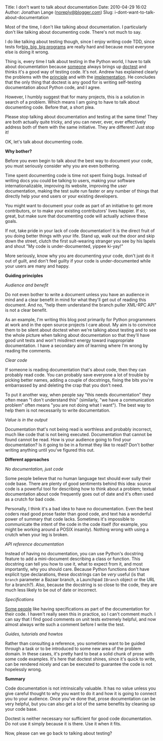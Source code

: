 Title: I don't want to talk about documentation
Date: 2010-04-29 16:02
Author: Jonathan Lange (noreply@blogger.com)
Slug: i-dont-want-to-talk-about-documentation

Most of the time, I don't like talking about documentation. I
particularly don't like talking about documenting code. There's not much
to say.

<div>

  
<div>

I do like talking about testing though, since I enjoy writing code TDD,
since tests for[big, big, big programs](https://launchpad.net/launchpad)
are really hard and because most everyone else is doing it wrong.

</div>

<div>

Thing is, every time I talk about testing in the Python world, I have to
talk about documentation because [someone](http://barry.warsaw.us/)
always brings up [doctest](http://docs.python.org/library/doctest.html)
and thinks it's a good way of testing code. It's not. Andrew has
explained clearly the problems with the
[principle](http://bemusement.org/diary/2008/October/23/narrative-tests)
and with the
[implementation](http://bemusement.org/diary/2008/October/24/more-doctest-problems).
He concludes that the only thing that doctest is any good for is writing
self-testing documentation about Python code, and I agree.

</div>

</div>

<div>

However, I humbly suggest that for many projects, this is a solution in
search of a problem. Which means I am going to have to talk about
documenting code. Before that, a short plea.

</div>

<div>

Please stop talking about documentation and testing at the same time!
They are both actually quite tricky, and you can never, ever, ever
effectively address both of them with the same initiative. They are
different! Just stop it!

</div>

<div>

OK, let's talk about documenting code.

</div>

<div>

**Why bother?**

</div>

<div>

Before you even begin to talk about the best way to document your code,
you must seriously consider why you are even bothering.

</div>

<div>

Time spent documenting code is time not spent fixing bugs. Instead of
writing docs you could be talking to users, making your software
internationalizable, improving its website, improving the *user*
documentation, making the test suite run faster or any number of things
that directly help your end users or your existing developers.

</div>

<div>

You might want to document your code as part of an initiative to get
more contributors, or to make your existing contributors' lives happier.
If so, great, but make sure that documenting code will actually achieve
these goals.

</div>

<div>

If not, take pride in your lack of code documentation! It is the direct
fruit of you doing better things with your life. Stand up, walk out the
door and skip down the street, clutch the first suit-wearing stranger
you see by his lapels and shout "My code is under-documented, yippee
ki-yay!"

</div>

<div>

More seriously, know why you are documenting your code, don't just do it
out of guilt, and don't feel guilty if your code is under-documented
while your users are many and happy.

</div>

<div>

**Guiding principles**

</div>

<div>

*Audience and benefit*

</div>

<div>

Do not even bother to write a document unless you have an audience in
mind and a clear benefit in mind for what they'll get out of reading
this document. And no, "help them understand the branch puller XML-RPC
API" is not a clear benefit.

</div>

<div>

As an example, I'm writing this blog post primarily for Python
programmers at work and in the open source projects I care about. My aim
is to convince them to be silent about doctest when we're talking about
testing and to see the whole picture when talking about documentation so
that they'll have good unit tests and won't misdirect energy toward
inappropriate documentation. I have a secondary aim of learning where
I'm wrong by reading the comments.

</div>

<div>

*Clear code*

</div>

<div>

If someone is reading documentation that's about code, then they can
probably read code. You can probably save everyone a lot of trouble by
picking better names, adding a couple of docstrings, fixing the bits
you're embarrassed by and deleting the crap that you don't need.

</div>

<div>

To put it another way, when people say "this needs documentation" they
often mean "I don't understand this" (similarly, "we have a
communication problem" often means "you are not doing what I want"). The
best way to help them is not necessarily to write documentation.

</div>

<div>

*Value is in the output*

</div>

<div>

Documentation that's not being read is worthless and probably incorrect,
much like code that is not being executed. Documentation that cannot be
found cannot be read. How is your audience going to find your
documentation? Is it going to be in a format they like to read? Don't
bother writing anything until you've figured this out.

</div>

<div>

**Different approaches**

</div>

<div>

*No documentation, just code*

</div>

<div>

Some people believe that no human language text should ever sully their
code base. There are plenty of good sentiments behind this idea: source
code is a powerful tool for describing how to think about a problem;
textual documentation about code frequently goes out of date and it's
often used as a crutch for bad code.

</div>

<div>

Personally, I think it's a bad idea to have no documentation. Even the
best coders read good prose faster than good code, and text has a
wonderful power of summary that code lacks. Sometimes it's impossible to
communicate the intent of the code in the code itself (for example, you
might be working around a POSIX insanity). Nothing wrong with using a
crutch when your leg is broken.

</div>

<div>

*API reference documentation*

</div>

<div>

Instead of having no documentation, you can use Python's docstring
feature to add a mini-document describing a class or function. This
docstring can tell you how to use it, what to expect from it, and most
importantly, why you should care. Because Python functions don't have
explicit type declarations, these docstrings can be *very* useful (is
that `branch` parameter a Bazaar branch, a Launchpad `IBranch` object or
the URL for a branch?). Also, because the docstring is so close to the
code, they are much less likely to be out of date or incorrect.

</div>

<div>

*Specifications*

</div>

<div>

[Some people](http://rspec.info/) like having specifications as part of
the documentation for their code. I haven't really seen this in
practice, so I can't comment much. I can say that I find good comments
on unit tests extremely helpful, and now almost always write such a
comment before I write the test.

</div>

<div>

*Guides, tutorials and howtos*

</div>

<div>

Rather than consulting a reference, you sometimes want to be guided
through a task or to be introduced to some new area of the problem
domain. In these cases, it's pretty hard to beat a solid chunk of prose
with some code examples. It's here that doctest shines, since it's quick
to write, can be rendered nicely and can be executed to guarantee the
code is not hopelessly wrong.

</div>

<div>

**Summary**

</div>

<div>

Code documentation is not intrinsically valuable. It has no value unless
you give careful thought to why you want to do it and how it is going to
connect you to your audience. Once you've done that, prose documentation
can be very helpful, but you can also get a lot of the same benefits by
cleaning up your code base.

</div>

<div>

Doctest is neither necessary nor sufficient for good code documentation.
Do not use it simply because it is there. Use it when it fits.

</div>

<div>

Now, please can we go back to talking about testing?

</div>
